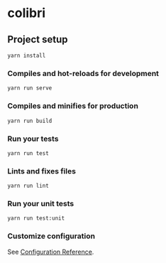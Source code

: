 # colibri

## Project setup
```
yarn install
```

### Compiles and hot-reloads for development
```
yarn run serve
```

### Compiles and minifies for production
```
yarn run build
```

### Run your tests
```
yarn run test
```

### Lints and fixes files
```
yarn run lint
```

### Run your unit tests
```
yarn run test:unit
```

### Customize configuration
See [Configuration Reference](https://cli.vuejs.org/config/).
